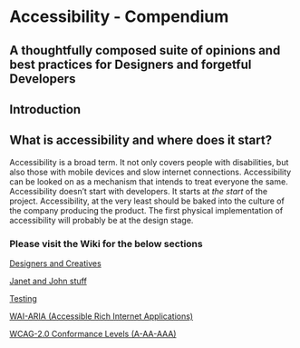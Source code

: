 # Accessibility - Compendium
## A thoughtfully composed suite of opinions and best practices for Designers and forgetful Developers

## Introduction

## What is accessibility and where does it start?

Accessibility is a broad term. It not only covers people with disabilities, but also those with mobile devices and slow internet connections.
Accessibility can be looked on as a mechanism that intends to treat everyone the same.
Accessibility doesn’t start with developers. It starts at _the start_ of the project. 
Accessibility, at the very least should be baked into the culture of the company producing the product.
The first physical implementation of accessibility will probably be at the design stage.

### Please visit the Wiki for the below sections

<a href="https://github.com/rohanleach4/Accessibility-Compendium/wiki/Designers-vs.-Creatives">Designers and Creatives</a>

<a href="https://github.com/rohanleach4/Accessibility-Compendium/wiki/Designers-vs.-Creatives">Janet and John stuff</a>

<a href="https://github.com/rohanleach4/Accessibility-Compendium/wiki/Testing">Testing</a>

<a href="https://github.com/rohanleach4/Accessibility-Compendium/wiki/WAI-ARIA-(Accessible-Rich-Internet-Applications)">WAI-ARIA (Accessible Rich Internet Applications)</a>

<a href="https://github.com/rohanleach4/Accessibility-Compendium/wiki/WCAG-2.0-Conformance-Levels-(A-AA-AAA)">WCAG-2.0 Conformance Levels (A-AA-AAA)</a>

